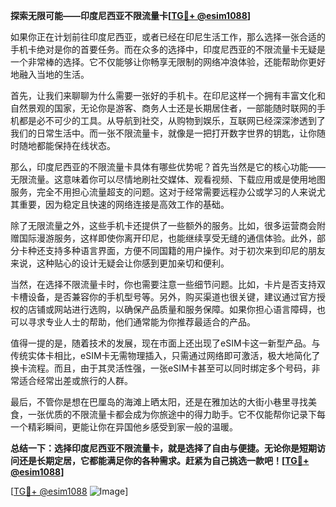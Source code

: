 **探索无限可能——印度尼西亚不限流量卡[[TG💪+ @esim1088](https://t.me/s/esim1088)]**

如果你正在计划前往印度尼西亚，或者已经在印尼生活工作，那么选择一张合适的手机卡绝对是你的首要任务。而在众多的选择中，印度尼西亚的不限流量卡无疑是一个非常棒的选择。它不仅能够让你畅享无限制的网络冲浪体验，还能帮助你更好地融入当地的生活。

首先，让我们来聊聊为什么需要一张好的手机卡。在印尼这样一个拥有丰富文化和自然景观的国家，无论你是游客、商务人士还是长期居住者，一部能随时联网的手机都是必不可少的工具。从导航到社交，从购物到娱乐，互联网已经深深渗透到了我们的日常生活中。而一张不限流量卡，就像是一把打开数字世界的钥匙，让你随时随地都能保持在线状态。

那么，印度尼西亚的不限流量卡具体有哪些优势呢？首先当然是它的核心功能——无限流量。这意味着你可以尽情地刷社交媒体、观看视频、下载应用或是使用地图服务，完全不用担心流量超支的问题。这对于经常需要远程办公或学习的人来说尤其重要，因为稳定且快速的网络连接是高效工作的基础。

除了无限流量之外，这些手机卡还提供了一些额外的服务。比如，很多运营商会附赠国际漫游服务，这样即使你离开印尼，也能继续享受无缝的通信体验。此外，部分卡种还支持多种语言界面，方便不同国籍的用户操作。对于初次来到印尼的朋友来说，这种贴心的设计无疑会让你感到更加亲切和便利。

当然，在选择不限流量卡时，你也需要注意一些细节问题。比如，卡片是否支持双卡槽设备，是否兼容你的手机型号等。另外，购买渠道也很关键，建议通过官方授权的店铺或网站进行选购，以确保产品质量和服务保障。如果你担心语言障碍，也可以寻求专业人士的帮助，他们通常能为你推荐最适合的产品。

值得一提的是，随着技术的发展，现在市面上还出现了eSIM卡这一新型产品。与传统实体卡相比，eSIM卡无需物理插入，只需通过网络即可激活，极大地简化了换卡流程。而且，由于其灵活性强，一张eSIM卡甚至可以同时绑定多个号码，非常适合经常出差或旅行的人群。

最后，不管你是想在巴厘岛的海滩上晒太阳，还是在雅加达的大街小巷里寻找美食，一张优质的不限流量卡都会成为你旅途中的得力助手。它不仅能帮你记录下每一个精彩瞬间，更能让你在异国他乡感受到家一般的温暖。

**总结一下：选择印度尼西亚不限流量卡，就是选择了自由与便捷。无论你是短期访问还是长期定居，它都能满足你的各种需求。赶紧为自己挑选一款吧！[[TG💪+ @esim1088](https://t.me/s/esim1088)]**

[[TG💪+ @esim1088](https://t.me/s/esim1088) ![Image](https://i.postimg.cc/4NQfJmqS/Snipaste-2025-05-13-00-14-12.png)]